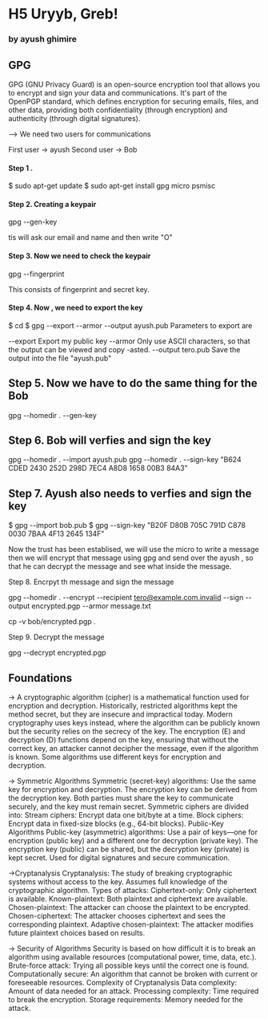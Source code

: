 # H5 Uryyb, Greb!
### by ayush ghimire

## GPG 
GPG (GNU Privacy Guard) is an open-source encryption tool that allows you to encrypt and sign your data and communications. It's part of the OpenPGP standard, which defines encryption for securing emails, files, and other data, providing both confidentiality (through encryption) and authenticity (through digital signatures).

--> We need two users for communications 

First user -> ayush 
Second user -> Bob

#### Step 1 . 


$ sudo apt-get update
$ sudo apt-get install gpg micro psmisc

#### Step 2.  Creating a keypair

gpg --gen-key

tis will ask our email and name and then write "O"

#### Step 3. Now we need to check the keypair

gpg --fingerprint

This consists of fingerprint and secret key.

#### Step 4. Now , we need to export the key 

$ cd
$ gpg --export --armor --output ayush.pub
Parameters to export are

--export Export my public key
--armor Only use ASCII characters, so that the output can be viewed and copy -asted.
--output tero.pub Save the output into the file "ayush.pub"


## Step 5. Now we have to do the same thing for the Bob


gpg --homedir . --gen-key


## Step 6. Bob will verfies and sign the key 

gpg --homedir . --import ayush.pub
gpg --homedir . --sign-key "B624 CDED 2430 252D 298D  7EC4 A8D8 1658 00B3 84A3"


## Step 7. Ayush also needs to verfies and sign the key

$ gpg --import bob.pub
$ gpg --sign-key "B20F D80B 705C 791D C878  0030 7BAA 4F13 2645 134F"

Now the trust has been establised, we will use the micro to write a message then we will encrypt that message using gpg and send over the ayush , so that he can decrypt the message and see what inside the message.

Step 8. Encrpyt th message and sign the message 

gpg --homedir . --encrypt --recipient tero@example.com.invalid --sign --output encrypted.pgp --armor message.txt

cp -v bob/encrypted.pgp .

Step 9. Decrypt the message

gpg --decrypt encrypted.pgp 


## Foundations

-> A cryptographic algorithm (cipher) is a mathematical function used for encryption and decryption. Historically, restricted algorithms kept the method secret, but they are insecure and impractical today. Modern cryptography uses keys instead, where the algorithm can be publicly known but the security relies on the secrecy of the key. The encryption (E) and decryption (D) functions depend on the key, ensuring that without the correct key, an attacker cannot decipher the message, even if the algorithm is known. Some algorithms use different keys for encryption and decryption.

-> Symmetric Algorithms
  Symmetric (secret-key) algorithms: Use the same key for encryption and decryption.
  The encryption key can be derived from the decryption key.
  Both parties must share the key to communicate securely, and the key must remain secret.
  Symmetric ciphers are divided into:
  Stream ciphers: Encrypt data one bit/byte at a time.
  Block ciphers: Encrypt data in fixed-size blocks (e.g., 64-bit blocks).
  Public-Key Algorithms
  Public-key (asymmetric) algorithms: Use a pair of keys—one for encryption (public key) and a different one for decryption (private key).
  The encryption key (public) can be shared, but the decryption key (private) is kept secret.
  Used for digital signatures and secure communication.
  
->Cryptanalysis
  Cryptanalysis: The study of breaking cryptographic systems without access to the key.
  Assumes full knowledge of the cryptographic algorithm.
  Types of attacks:
  Ciphertext-only: Only ciphertext is available.
  Known-plaintext: Both plaintext and ciphertext are available.
  Chosen-plaintext: The attacker can choose the plaintext to be encrypted.
  Chosen-ciphertext: The attacker chooses ciphertext and sees the corresponding plaintext.
  Adaptive chosen-plaintext: The attacker modifies future plaintext choices based on results.

-> Security of Algorithms
  Security is based on how difficult it is to break an algorithm using available resources (computational power, time, data, etc.).
  Brute-force attack: Trying all possible keys until the correct one is found.
  Computationally secure: An algorithm that cannot be broken with current or foreseeable resources.
  Complexity of Cryptanalysis
  Data complexity: Amount of data needed for an attack.
  Processing complexity: Time required to break the encryption.
  Storage requirements: Memory needed for the attack.







